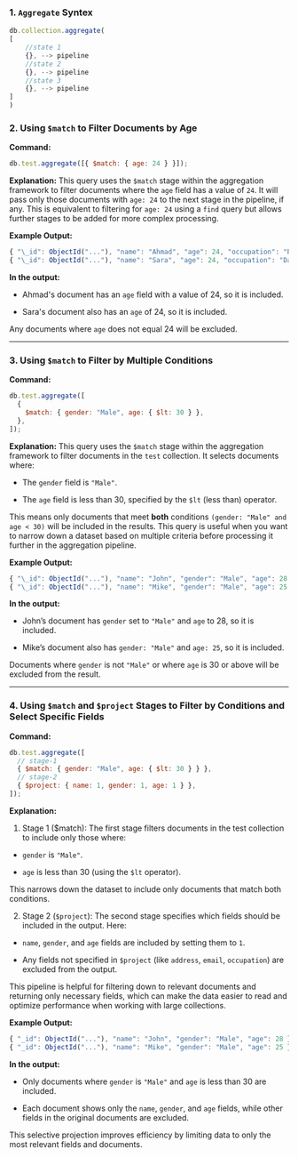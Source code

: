 ### 1. `Aggregate` Syntex

```js
db.collection.aggregate(
[
    //state 1
    {}, --> pipeline
    //state 2
    {}, --> pipeline
    //state 3
    {}, --> pipeline
]
)
```

### 2. Using `$match` to Filter Documents by Age

**Command:**

```js
db.test.aggregate([{ $match: { age: 24 } }]);
```

**Explanation:** This query uses the `$match` stage within the aggregation framework to filter documents where the `age` field has a value of `24`. It will pass only those documents with `age: 24` to the next stage in the pipeline, if any. This is equivalent to filtering for `age: 24` using a `find` query but allows further stages to be added for more complex processing.

**Example Output:**

```js
{ "\_id": ObjectId("..."), "name": "Ahmad", "age": 24, "occupation": "Research Associate" }
{ "\_id": ObjectId("..."), "name": "Sara", "age": 24, "occupation": "Data Analyst" }
```

**In the output:**

- Ahmad's document has an `age` field with a value of 24, so it is included.

- Sara's document also has an `age` of 24, so it is included.

Any documents where `age` does not equal 24 will be excluded.

---

### 3. Using `$match` to Filter by Multiple Conditions

**Command:**

```js
db.test.aggregate([
  {
    $match: { gender: "Male", age: { $lt: 30 } },
  },
]);
```

**Explanation:** This query uses the `$match` stage within the aggregation framework to filter documents in the `test` collection. It selects documents where:

- The `gender` field is `"Male"`.

- The `age` field is less than 30, specified by the `$lt` (less than) operator.

This means only documents that meet **both** conditions `(gender: "Male" and age < 30)` will be included in the results. This query is useful when you want to narrow down a dataset based on multiple criteria before processing it further in the aggregation pipeline.

**Example Output:**

```js
{ "\_id": ObjectId("..."), "name": "John", "gender": "Male", "age": 28 }
{ "\_id": ObjectId("..."), "name": "Mike", "gender": "Male", "age": 25 }
```

**In the output:**

- John’s document has `gender` set to `"Male"` and `age` to 28, so it is included.

- Mike’s document also has `gender: "Male"` and `age: 25`, so it is included.

Documents where `gender` is not `"Male"` or where `age` is 30 or above will be excluded from the result.

---

### 4. Using `$match` and `$project` Stages to Filter by Conditions and Select Specific Fields

**Command:**

```js
db.test.aggregate([
  // stage-1
  { $match: { gender: "Male", age: { $lt: 30 } } },
  // stage-2
  { $project: { name: 1, gender: 1, age: 1 } },
]);
```

**Explanation:**

1. Stage 1 ($match): The first stage filters documents in the test collection to include only those where:

- `gender` is `"Male"`.

- `age` is less than 30 (using the `$lt` operator).

This narrows down the dataset to include only documents that match both conditions.

2. Stage 2 (`$project`): The second stage specifies which fields should be included in the output. Here:

- `name`, `gender`, and `age` fields are included by setting them to `1`.

- Any fields not specified in `$project` (like `address`, `email`, `occupation`) are excluded from the output.

This pipeline is helpful for filtering down to relevant documents and returning only necessary fields, which can make the data easier to read and optimize performance when working with large collections.

**Example Output:**

```js
{ "_id": ObjectId("..."), "name": "John", "gender": "Male", "age": 28 }
{ "_id": ObjectId("..."), "name": "Mike", "gender": "Male", "age": 25 }
```

**In the output:**

- Only documents where `gender` is `"Male"` and `age` is less than 30 are included.

- Each document shows only the `name`, `gender`, and `age` fields, while other fields in the original documents are excluded.

This selective projection improves efficiency by limiting data to only the most relevant fields and documents.
